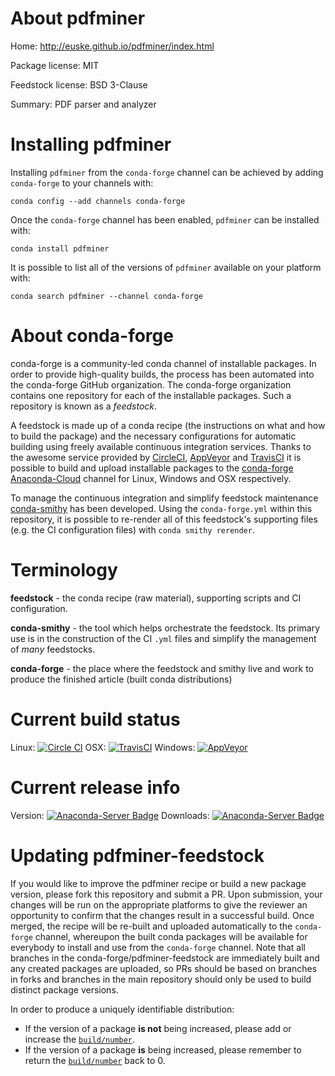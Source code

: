 About pdfminer
==============

Home: http://euske.github.io/pdfminer/index.html

Package license: MIT

Feedstock license: BSD 3-Clause

Summary: PDF parser and analyzer



Installing pdfminer
===================

Installing `pdfminer` from the `conda-forge` channel can be achieved by adding `conda-forge` to your channels with:

```
conda config --add channels conda-forge
```

Once the `conda-forge` channel has been enabled, `pdfminer` can be installed with:

```
conda install pdfminer
```

It is possible to list all of the versions of `pdfminer` available on your platform with:

```
conda search pdfminer --channel conda-forge
```



About conda-forge
=================

conda-forge is a community-led conda channel of installable packages.
In order to provide high-quality builds, the process has been automated into the
conda-forge GitHub organization. The conda-forge organization contains one repository
for each of the installable packages. Such a repository is known as a *feedstock*.

A feedstock is made up of a conda recipe (the instructions on what and how to build
the package) and the necessary configurations for automatic building using freely
available continuous integration services. Thanks to the awesome service provided by
[CircleCI](https://circleci.com/), [AppVeyor](http://www.appveyor.com/)
and [TravisCI](https://travis-ci.org/) it is possible to build and upload installable
packages to the [conda-forge](https://anaconda.org/conda-forge)
[Anaconda-Cloud](http://docs.anaconda.org/) channel for Linux, Windows and OSX respectively.

To manage the continuous integration and simplify feedstock maintenance
[conda-smithy](http://github.com/conda-forge/conda-smithy) has been developed.
Using the ``conda-forge.yml`` within this repository, it is possible to re-render all of
this feedstock's supporting files (e.g. the CI configuration files) with ``conda smithy rerender``.


Terminology
===========

**feedstock** - the conda recipe (raw material), supporting scripts and CI configuration.

**conda-smithy** - the tool which helps orchestrate the feedstock.
                   Its primary use is in the construction of the CI ``.yml`` files
                   and simplify the management of *many* feedstocks.

**conda-forge** - the place where the feedstock and smithy live and work to
                  produce the finished article (built conda distributions)

Current build status
====================

Linux: [![Circle CI](https://circleci.com/gh/conda-forge/pdfminer-feedstock.svg?style=shield)](https://circleci.com/gh/conda-forge/pdfminer-feedstock)
OSX: [![TravisCI](https://travis-ci.org/conda-forge/pdfminer-feedstock.svg?branch=master)](https://travis-ci.org/conda-forge/pdfminer-feedstock)
Windows: [![AppVeyor](https://ci.appveyor.com/api/projects/status/github/conda-forge/pdfminer-feedstock?svg=True)](https://ci.appveyor.com/project/conda-forge/pdfminer-feedstock/branch/master)

Current release info
====================
Version: [![Anaconda-Server Badge](https://anaconda.org/conda-forge/pdfminer/badges/version.svg)](https://anaconda.org/conda-forge/pdfminer)
Downloads: [![Anaconda-Server Badge](https://anaconda.org/conda-forge/pdfminer/badges/downloads.svg)](https://anaconda.org/conda-forge/pdfminer)


Updating pdfminer-feedstock
===========================

If you would like to improve the pdfminer recipe or build a new
package version, please fork this repository and submit a PR. Upon submission,
your changes will be run on the appropriate platforms to give the reviewer an
opportunity to confirm that the changes result in a successful build. Once
merged, the recipe will be re-built and uploaded automatically to the
`conda-forge` channel, whereupon the built conda packages will be available for
everybody to install and use from the `conda-forge` channel.
Note that all branches in the conda-forge/pdfminer-feedstock are
immediately built and any created packages are uploaded, so PRs should be based
on branches in forks and branches in the main repository should only be used to
build distinct package versions.

In order to produce a uniquely identifiable distribution:
 * If the version of a package **is not** being increased, please add or increase
   the [``build/number``](http://conda.pydata.org/docs/building/meta-yaml.html#build-number-and-string).
 * If the version of a package **is** being increased, please remember to return
   the [``build/number``](http://conda.pydata.org/docs/building/meta-yaml.html#build-number-and-string)
   back to 0.

